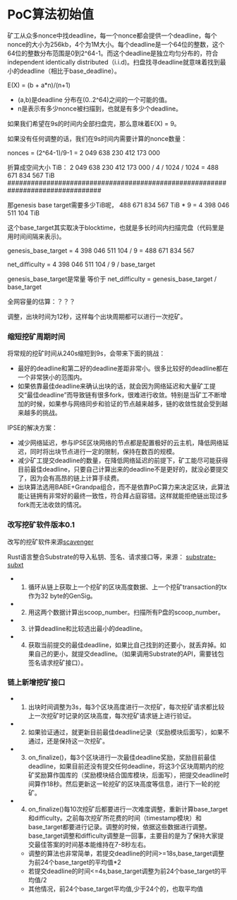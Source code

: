 # PoC算法初始值

矿工从众多nonce中找deadline，每一个nonce都会提供一个deadline，每个nonce的大小为256kb，4个为1M大小。每个deadline是一个64位的整数，这个64位的整数分布范围是0到2^64-1。而这个deadline是独立均匀分布的，符合independent identically distributed（i.i.d)。扫盘找寻deadline就意味着找到最小的deadline（相比于base_deadline）。

E(X) = (b + a*n)/(n+1)

- (a,b)是deadline 分布在(0..2^64)之间的一个可能的值。
- n是表示有多少nonce被扫描到，也就是有多少个deadline。

如果我们希望在9s的时间内全部扫盘完，那么意味着E(X) = 9。

如果没有任何调整的话，我们在9s时间内需要计算的nonce数量：

nonces = (2^64-1)/9-1 = 2 049 638 230 412 173 000

折算成空间大小 TiB： 2 049 638 230 412 173 000 / 4 / 1024 / 1024 = 488 671 834 567 TiB
################################################################################

那genesis base target需要多少TiB呢， 488 671 834 567 TiB * 9 = 4 398 046 511 104 TiB

这个base_target其实取决于blocktime，也就是多长时间内扫描完盘（代码里是用时间间隔来表示)。

genesis_base_target = 4 398 046 511 104 / 9 = 488 671 834 567

net_difficulty = 4 398 046 511 104 / 9 / base_target

genesis_base_target是常量
等价于 net_difficulty = genesis_base_target / base_target


全网容量的估算：？？？

调整，出块时间为12秒，这样每个出块周期都可以进行一次挖矿。

### 缩短挖矿周期时间

将常规的挖矿时间从240s缩短到9s，会带来下面的挑战：

- 最好的deadline和第二好的deadline差距非常小。很多比较好的deadline都在一个非常狭小的范围内。
- 如果依靠最佳deadline来确认出块的话，就会因为网络延迟和大量矿工提交“最佳deadline”而导致链有很多fork，很难进行收敛。特别是当矿工不断增加的时候，如果参与网络同步和验证的节点越来越多，链的收敛性就会受到越来越多的挑战。

IPSE的解决方案：

- 减少网络延迟，参与IPSE区块网络的节点都是配置极好的云主机，降低网络延迟，同时将出块节点进行一定的限制，保持在数百的规模。
- 减少矿工提交deadline的数量，在降低网络延迟的前提下，矿工能尽可能获得目前最佳deadline，只要自己计算出来的deadline不是更好的，就没必要提交了，因为会有高昂的链上计算手续费。
- 出块算法选用BABE+Grandpa组合，而不是依靠PoC算力来决定区块，此算法能让链拥有非常好的最终一致性，符合拜占庭容错。这样就能拒绝链出现过多fork而无法收敛的情况。


### 改写挖矿软件版本0.1

改写的挖矿软件来源[scavenger](https://github.com/PoC-Consortium/scavenger)

Rust语言整合Substrate的导入私钥、签名、请求接口等，来源： [substrate-subxt](https://github.com/paritytech/substrate-subxt)

- 1. 循环从链上获取上一个挖矿的区块高度数据、上一个挖矿transaction的tx作为32 byte的GenSig。
- 2. 用这两个数据计算出scoop_number。扫描所有P盘的scoop_number。
- 3. 计算deadline和比较选出最小的deadline。
- 4. 获取当前提交的最佳deadline，如果比自己找到的还要小，就丢弃掉。如果自己的更小，就提交deadline。（如果调用Substrate的API，需要钱包签名请求挖矿接口）。

### 链上新增挖矿接口

- 1. 出块时间调整为3s，每3个区块高度进行一次挖矿，每次挖矿请求都比较上一次挖矿时记录的区块高度，每次挖矿请求链上进行验证。
- 2. 如果验证通过，就更新目前最佳deadline记录（奖励模块后面写），如果不通过，还是保持这一次挖矿。
- 3. on_finalize()，每3个区块进行一次最佳deadline奖励，奖励目前最佳deadline，如果目前还没有提交任何deadline，将这3个区块周期内的挖矿奖励算作国库的（奖励模块结合国库模块，后面写），把提交deadline时间算作18秒。然后更新这一轮挖矿的区块高度等信息，进行下一轮的挖矿。
- 4. on_finalize()每10次挖矿后都要进行一次难度调整，重新计算base_target和difficulty。之前每次挖矿所花费的时间（timestamp模块）和base_target都要进行记录。调整的时候，依据这些数据进行调整。base_target调整和difficulty调整是一回事，主要目的是为了保持大家提交最佳答案的时间基本能维持在7-8秒左右。
	- 调整的算法也非常简单，若提交deadline的时间>=18s,base_target调整为前24个base_target的平均值*2
	- 若提交deadline的时间<=4s,base_target调整为前24个base_target的平均值/2
	- 其他情况，前24个base_target平均值,少于24个的，也取平均值

